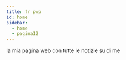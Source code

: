 ```yaml
---
title: fr pwp
id: home
sidebar:
  - home
  - pagina12
---
```


la mia pagina web con tutte le notizie su di me
